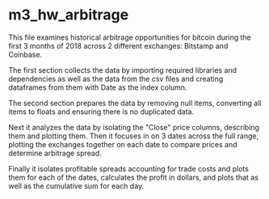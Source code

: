 # m3_hw_arbitrage

This file examines historical arbitrage opportunities for bitcoin during the first 3 months of 2018 across 2 different exchanges: Bitstamp and Coinbase.

The first section collects the data by importing required libraries and dependencies as well as the data from the csv files and creating dataframes from them with Date as the index column.

The second section prepares the data by removing null items, converting all items to floats and ensuring there is no duplicated data.

Next it analyzes the data by isolating the "Close" price columns, describing them and plotting them. Then it focuses in on 3 dates across the full range, plotting the exchanges together on each date to compare prices and determine arbitrage spread.

Finally it isolates profitable spreads accounting for trade costs and plots them for each of the dates, calculates the profit in dollars, and plots that as well as the cumulative sum for each day.